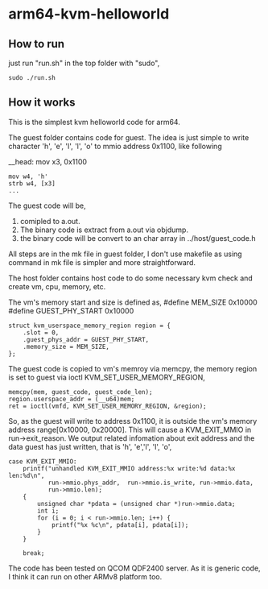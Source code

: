 # arm64-kvm-helloworld
## How to run

just run "run.sh" in the top folder with "sudo",

	sudo ./run.sh

## How it works

This is the simplest kvm helloworld code for arm64.

The guest folder contains code for guest. The idea is just simple to write
character 'h', 'e', 'l', 'l', 'o' to mmio address 0x1100, like following

__head:
	mov x3, 0x1100

	mov w4, 'h'
	strb w4, [x3]
	...

The guest code will be,
1) comipled to a.out.
2) The binary code is extract from a.out via objdump.
3) the binary code will be convert to an char array in
	../host/guest_code.h

All steps are in the mk file in guest folder, I don't use makefile as
using command in mk file is simpler and more straightforward.

The host folder contains host code to do some necessary kvm check and
create vm, cpu, memory, etc.

The vm's memory start and size is defined as,
	#define MEM_SIZE 0x10000
	#define GUEST_PHY_START 0x10000

	struct kvm_userspace_memory_region region = {
		.slot = 0,
		.guest_phys_addr = GUEST_PHY_START,
		.memory_size = MEM_SIZE,
	};


The guest code is copied to vm's memroy via memcpy, the memory region
is set to guest via ioctl KVM_SET_USER_MEMORY_REGION,

	memcpy(mem, guest_code, guest_code_len);
	region.userspace_addr = (__u64)mem;
	ret = ioctl(vmfd, KVM_SET_USER_MEMORY_REGION, &region);

So, as the guest will write to address 0x1100, it is outside the vm's
memory address range[0x10000, 0x20000]. This will cause a KVM_EXIT_MMIO
in run->exit_reason. We output related infomation about exit address and
the data guest has just written, that is 'h', 'e','l', 'l', 'o',

	case KVM_EXIT_MMIO:
		printf("unhandled KVM_EXIT_MMIO address:%x write:%d data:%x len:%d\n",
		       run->mmio.phys_addr,  run->mmio.is_write, run->mmio.data,
		       run->mmio.len);
		{
			unsigned char *pdata = (unsigned char *)run->mmio.data;
			int i;
			for (i = 0; i < run->mmio.len; i++) {
				printf("%x %c\n", pdata[i], pdata[i]);
			}
		}

		break;

The code has been tested on QCOM QDF2400 server. As it is generic code, I
think it can run on other ARMv8 platform too.
